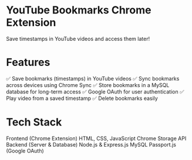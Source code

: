 # YouTube Bookmarks Chrome Extension

Save timestamps in YouTube videos and access them later!

# Features

✅ Save bookmarks (timestamps) in YouTube videos
✅ Sync bookmarks across devices using Chrome Sync
✅ Store bookmarks in a MySQL database for long-term access
✅ Google OAuth for user authentication
✅ Play video from a saved timestamp
✅ Delete bookmarks easily

# Tech Stack

Frontend (Chrome Extension)
HTML, CSS, JavaScript
Chrome Storage API
Backend (Server & Database)
Node.js & Express.js
MySQL
Passport.js (Google OAuth)
